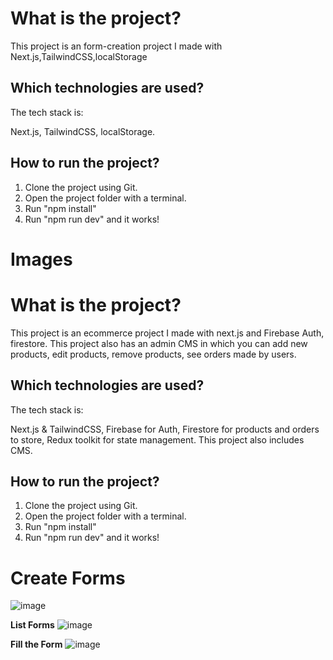 # **What is the project?**

This project is an form-creation project I made with Next.js,TailwindCSS,localStorage

## **Which technologies are used?**
The tech stack is:

Next.js, TailwindCSS, localStorage.

## **How to run the project?**
1. Clone the project using Git.
2. Open the project folder with a terminal.
3. Run "npm install"
4. Run "npm run dev"
and it works!

# **Images**

# **What is the project?**

This project is an ecommerce project I made with next.js and Firebase Auth, firestore. This project also has an admin CMS in which you can 
add new products, edit products, remove products, see orders made by users.

## **Which technologies are used?**
The tech stack is:

Next.js & TailwindCSS, Firebase for Auth, Firestore for products and orders to store, Redux toolkit for state management. This project also includes CMS.

## **How to run the project?**
1. Clone the project using Git.
2. Open the project folder with a terminal.
3. Run "npm install"
4. Run "npm run dev"
and it works!

# **Create Forms**

![image](https://github.com/fatihdonmezdev/iroots-task-fatihdonmez/assets/72231439/6754d1c6-f8a6-47c7-93e9-239a3d382771)

**List Forms**
![image](https://github.com/fatihdonmezdev/iroots-task-fatihdonmez/assets/72231439/6ab2b30b-bc95-4e26-93a8-2ea65056e73c)

**Fill the Form**
![image](https://github.com/fatihdonmezdev/iroots-task-fatihdonmez/assets/72231439/b26f986b-746f-41ac-b7a9-ec79780c27ce)

